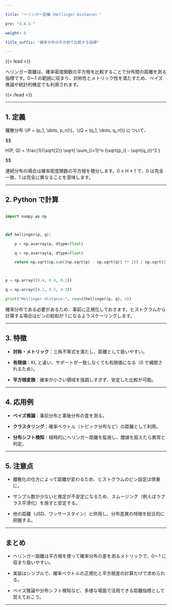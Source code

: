 ```yaml
---

title: "ヘリンガー距離（Hellinger Distance）"

pre: "4.4.5 "

weight: 8

title_suffix: "確率分布の平方根で比較する指標"

---
```




{{< lead >}}

ヘリンガー距離は、確率密度関数の平方根を比較することで分布間の距離を測る指標です。0〜1 の範囲に収まり、対称性とメトリック性を満たすため、ベイズ推論や統計的検定でも利用されます。

{{< /lead >}}



---



## 1. 定義



離散分布 \\(P = (p_1, \dots, p_n)\\)、\\(Q = (q_1, \dots, q_n)\\) について、



$$

H(P, Q) = \frac{1}{\sqrt{2}} \sqrt{ \sum_{i=1}^n (\sqrt{p_i} - \sqrt{q_i})^2 }

$$



連続分布の場合は確率密度関数の平方根を積分します。0 ≤ H ≤ 1 で、0 は完全一致、1 は完全に異なることを意味します。



---



## 2. Python で計算



```python

import numpy as np



def hellinger(p, q):

    p = np.asarray(p, dtype=float)

    q = np.asarray(q, dtype=float)

    return np.sqrt(np.sum((np.sqrt(p) - np.sqrt(q)) ** 2)) / np.sqrt(2)



p = np.array([0.4, 0.4, 0.2])

q = np.array([0.2, 0.5, 0.3])

print("Hellinger distance:", round(hellinger(p, q), 4))

```



確率分布である必要があるため、事前に正規化しておきます。ヒストグラムから計算する場合はビンの総和が 1 になるようスケーリングします。



---



## 3. 特徴



- **対称・メトリック**：三角不等式を満たし、距離として扱いやすい。

- **有限値**：KL と違い、サポートが一致しなくても有限値になる（0 で補間されるため）。

- **平方根変換**：確率が小さい領域を強調しすぎず、安定した比較が可能。



---



## 4. 応用例



- **ベイズ推論**：事前分布と事後分布の差を測る。

- **クラスタリング**：確率ベクトル（トピック分布など）の距離として利用。

- **分布シフト検知**：経時的にヘリンガー距離を監視し、閾値を超えたら異常と判定。



---



## 5. 注意点



- 離散化の仕方によって距離が変わるため、ヒストグラムのビン設定は慎重に。

- サンプル数が少ないと推定が不安定になるため、スムージング（例えばラプラス平滑化）を施すと安定する。

- 他の距離（JSD、ワッサースタイン）と併用し、分布差異の特徴を総合的に把握する。



---



## まとめ



- ヘリンガー距離は平方根を使って確率分布の差を測るメトリックで、0〜1 に収まり扱いやすい。

- 実装はシンプルで、確率ベクトルの正規化と平方根差の計算だけで求められる。

- ベイズ推論や分布シフト検知など、多様な場面で活用できる距離指標として覚えておこう。



---

